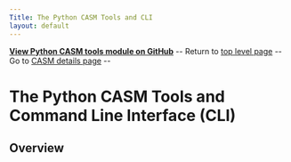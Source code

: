 ```yaml
---
Title: The Python CASM Tools and CLI
layout: default
---
```


**[View Python CASM tools module on GitHub](https://github.com/materials-commons/mcapi/tree/master/python)**
-- Return to [top level page](../)
-- Go to [CASM details page](./casm_mcapi) --

The Python CASM Tools and Command Line Interface (CLI)
======================================================

Overview
--------
